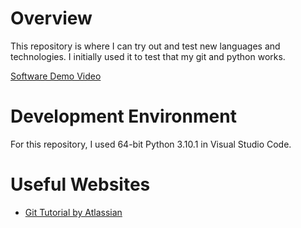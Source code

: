 # Overview

This repository is where I can try out and test new languages and technologies. I initially used it to test that my git and python works.

[Software Demo Video](https://youtu.be/6ljfzIOdGr4)

# Development Environment

For this repository, I used 64-bit Python 3.10.1 in Visual Studio Code.

# Useful Websites

* [Git Tutorial by Atlassian](https://www.atlassian.com/git/tutorials)